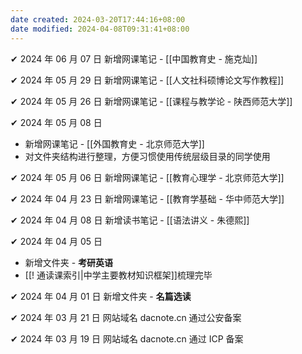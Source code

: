```yaml
---
date created: 2024-03-20T17:44:16+08:00
date modified: 2024-04-08T09:31:41+08:00
---
```

✔ 2024 年 06 月 07 日 新增网课笔记 - [[中国教育史 - 施克灿]]

✔ 2024 年 05 月 29 日 新增网课笔记 - [[人文社科硕博论文写作教程]]

✔ 2024 年 05 月 26 日 新增网课笔记 - [[课程与教学论 - 陕西师范大学]]

✔ 2024 年 05 月 08 日 
- 新增网课笔记 - [[外国教育史 - 北京师范大学]]
- 对文件夹结构进行整理，方便习惯使用传统层级目录的同学使用

✔ 2024 年 05 月 06 日 新增网课笔记 - [[教育心理学 - 北京师范大学]]

✔ 2024 年 04 月 23 日 新增网课笔记 - [[教育学基础 - 华中师范大学]]

✔ 2024 年 04 月 08 日 新增读书笔记 - [[语法讲义 - 朱德熙]]

✔ 2024 年 04 月 05 日 
- 新增文件夹 - **考研英语**
- [[! 通读课索引|中学主要教材知识框架]]梳理完毕

✔ 2024 年 04 月 01 日 新增文件夹 - **名篇选读**

✔ 2024 年 03 月 21 日 网站域名 dacnote.cn 通过公安备案

✔ 2024 年 03 月 19 日 网站域名 dacnote.cn 通过 ICP 备案
